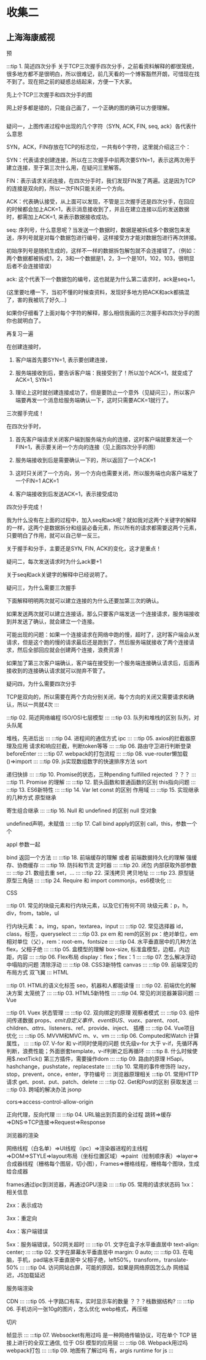 # 收集二

## 上海海康威视

预

:::tip 1. 简述四次分手
关于TCP三次握手四次分手，之前看资料解释的都很笼统，很多地方都不是很明白，所以很难记，前几天看的一个博客豁然开朗，可惜现在找不到了。现在把之前的疑惑总结起来，方便一下大家。

先上个TCP三次握手和四次分手的图

网上好多都是错的，只能自己画了，一个正确的图的确可以方便理解。
<img :src="$withBase('/面试/三次握手.jpg')">

<img :src="$withBase('/面试/四次分手.jpg')">

疑问一，上图传递过程中出现的几个字符（SYN, ACK, FIN, seq, ack）各代表什么意思

SYN，ACK，FIN存放在TCP的标志位，一共有6个字符，这里就介绍这三个：

SYN：代表请求创建连接，所以在三次握手中前两次要SYN=1，表示这两次用于建立连接，至于第三次什么用，在疑问三里解答。

FIN：表示请求关闭连接，在四次分手时，我们发现FIN发了两遍。这是因为TCP的连接是双向的，所以一次FIN只能关闭一个方向。

ACK：代表确认接受，从上面可以发现，不管是三次握手还是四次分手，在回应的时候都会加上ACK=1，表示消息接收到了，并且在建立连接以后的发送数据时，都需加上ACK=1, 来表示数据接收成功。

seq: 序列号，什么意思呢？当发送一个数据时，数据是被拆成多个数据包来发送，序列号就是对每个数据包进行编号，这样接受方才能对数据包进行再次拼接。

初始序列号是随机生成的，这样不一样的数据拆包解包就不会连接错了。（例如：两个数据都被拆成1，2，3和一个数据是1，2，3一个是101，102，103，很明显后者不会连接错误）

ack: 这个代表下一个数据包的编号，这也就是为什么第二请求时，ack是seq+1，

(这里要吐槽一下，当初不懂的时候查资料，发现好多地方把ACK和ack都搞混了，害的我被坑了好久...)

如果你仔细看了上面对每个字符的解释，那么相信我画的三次握手和四次分手的图你也就明白了。

再复习一遍　　　　

在创建连接时，

1. 客户端首先要SYN=1, 表示要创建连接，

2. 服务端接收到后，要告诉客户端：我接受到了！所以加个ACK=1，就变成了ACK=1, SYN=1

3. 理论上这时就创建连接成功了，但是要防止一个意外（见疑问三），所以客户端要再发一个消息给服务端确认一下，这时只需要ACK=1就行了。

三次握手完成！

在四次分手时，

1. 首先客户端请求关闭客户端到服务端方向的连接，这时客户端就要发送一个FIN=1，表示要关闭一个方向的连接（见上面四次分手的图）

2. 服务端接收到后是需要确认一下的，所以返回了一个ACK=1

3. 这时只关闭了一个方向，另一个方向也需要关闭，所以服务端也向客户端发了一个FIN=1 ACK=1

4. 客户端接收到后发送ACK=1，表示接受成功

四次分手完成！

我为什么没有在上面的过程中，加入seq和ack呢？就如我对这两个关键字的解释的一样，这两个是数据拆分和组装必备元素，所以所有的请求都需要这两个元素，只要明白了作用，就可以自己举一反三。

关于握手和分手，主要还是SYN, FIN, ACK的变化，这才是重点！

疑问二，每次发送请求时为什么ack要+1

关于seq和ack关键字的解释中已经说明了。

疑问三，为什么需要三次握手

下面解释明明两次就可以建立连接的为什么还要加第三次的确认。

如果发送两次就可以建立连接话，那么只要客户端发送一个连接请求，服务端接收到并发送了确认，就会建立一个连接。

可能出现的问题：如果一个连接请求在网络中跑的慢，超时了，这时客户端会从发请求，但是这个跑的慢的请求最后还是跑到了，然后服务端就接收了两个连接请求，然后全部回应就会创建两个连接，浪费资源！

如果加了第三次客户端确认，客户端在接受到一个服务端连接确认请求后，后面再接收到的连接确认请求就可以抛弃不管了。

疑问四，为什么需要四次分手

TCP是双向的，所以需要在两个方向分别关闭，每个方向的关闭又需要请求和确认，所以一共就4次
:::

:::tip 02. 简述网络编程
ISO/OSI七层模型
:::
:::tip 03. 队列和堆栈的区别
队列，对头队尾

堆栈，先进后出
::: 
:::tip 04. 进程间的通信方式
ipc
:::
:::tip 05. axios的拦截器原理及应用
请求和响应拦截，判断token等等
::: 
:::tip 06. 路由守卫进行判断登录
beforeEnter
:::
:::tip 07. webpack的打包流程
::: 
:::tip 08. vue-router懒加载
()=>import
::: 
:::tip 09. js实现数组数字的快速排序方法
sort

递归快排
::: 
:::tip 10. Promise的状态，三种pending fulfilled rejected
？？？
::: 
:::tip 11. Promise 的理解
::: 
:::tip 12. 箭头函数和普通函数的区别
this指向问题
:::
:::tip 13. ES6新特性
::: 
:::tip 14. Var let const 的区别
作用域
::: 
:::tip 15. 实现继承的几种方式
原型继承

寄生组合继承
:::
:::tip 16. Null 和 undefined 的区别
null 空对象

undefined声明，未赋值
:::
:::tip 17. Call bind apply的区别
call，this，参数一个个

appl 参数一起
 
bind 返回一个方法
:::
:::tip 18. 前端缓存的理解 或者 前端数据持久化的理解
强缓存、协商缓存
::: 
:::tip 19. 防抖和节流
定时器
::: 
:::tip 20. 闭包
内部获取外部参数
::: 
:::tip 21. 数组去重
set，...
::: 
:::tip 22. 深浅拷贝
拷贝地址
::: 
:::tip 23. 原型链
原型三角链
:::
:::tip 24. Require 和 import
commonjs，es6模块化
::: 

CSS
 
:::tip 01. 常见的块级元素和行内块元素，以及它们有何不同
块级元素：p，h，div，from，table，ul

行内块元素：a，img，span，textarea，input 
:::
:::tip 02. 常见选择器
id，class，标签，queryselect
::: 
:::tip 03. px em 和 rem的区别
px：绝对单位，em相对单位（父），rem：root-em，fontsize
::: 
:::tip 04. 水平垂直居中的几种方法
flex，父相子绝
::: 
:::tip 05. 盒模型的理解
box-size, 标准盒模型，边框，内边距，内容
:::
:::tip 06. Flex布局
display：flex；flex：1
::: 
:::tip 07. 怎么解决浮动中塌陷的问题
清除浮动
::: 
:::tip 08. CSS3新特性
canvas
::: 
:::tip 09. 前端常见的布局方式
双飞翼
::: 
HTML

:::tip 01. HTML的语义化标签
seo，机器和人都能读懂
:::
:::tip 02. 前端优化的解决方案
太笼统了
::: 
:::tip 03. HTML5新特性
:::
:::tip 04. 常见的浏览器兼容问题
::: 
Vue

:::tip 01. Vuex
状态管理
:::
:::tip 02. 双向绑定的原理
观察者模式
::: 
:::tip 03. 组件间传递数据
props、$emit自定义事件、eventBUS、vuex、$parent、$root、$children、$attrs、$listeners、ref、provide、inject、
插槽
::: 
:::tip 04. Vue项目优化
:::
:::tip 05. MVVM和MVC
m、v、vm
::: 
:::tip 06. Computed和Watch
计算属性，
::: 
:::tip 07. V-for 和 v-if同时使用的问题
优先级v-for 大于 v-if，先循环再判断，浪费性能；外面嵌套template，v-if判断之后再循环
:::
:::tip 8. 什么时候使用$.nextTick()
第三方插件，需要操作dom
::: 
:::tip 09. 路由的原理
H5api，hashchange，pushstate，replacestate
::: 
:::tip 10. 常用的事件修饰符
lazy，stop，prevent，once，enter，字符编号
::: 
浏览器原理相关
:::tip 01. 常用HTTP请求
get、post、put、patch、delete
::: 
:::tip 02. Get和Post的区别
获取发送
:::
:::tip 03. 跨域的解决办法
jsonp

cors=>access-control-allow-origin

正向代理，反向代理
::: 
:::tip 04. URL输出到页面的全过程
跳转=>缓存=>DNS=>TCP连接=>Request=>Response

浏览器的渲染

网络线程（白名单）=>UI线程（ipc）=>渲染器进程的主线程=>DOM=>STYLE=>layout布局（坐标位置区域）=>paint（绘制顺序表）=>layer=>合成器线程（栅格每个图层，切小图），Frames=>栅格线程，栅格每个图块，生成给合成器

frames通过ipc到浏览器，再通过GPU渲染
::: 
:::tip 05. 常用的请求状态码
1xx：相关信息

2xx：表示成功

3xx：重定向

4xx：客户端错误

5xx：服务端错误，502网关超时
::: 
:::tip 01. 文字在盒子水平垂直居中
text-align: center; 
:::
:::tip 02. 文字在屏幕水平垂直居中
margin: 0 auto; 
:::
:::tip 03. 在电脑，手机，pad端水平垂直居中
父相子绝，left50%，transform，translate-50%
:::
:::tip 04. 访问网站白屏，可能的原因，如果是网络原因怎么办
网络延迟，JS加载延迟

服务端渲染

CDN
::: 
:::tip 05. 十字路口有车，实时显示车的数量
？？？栈数据结构?
:::
:::tip 06. 手机访问一张10g的图片，怎么优化
webp格式，再压缩

切片

帧显示
::: 
:::tip 07. Websocket有用过吗
是一种网络传输协议，可在单个 TCP 链接上进行的全双工通信, 位于 OSI 模型的应用层
::: 
:::tip 08. Webpack用过吗
webpack打包
:::
:::tip 09. 地图有了解过吗
有，argis runtime for js
:::
